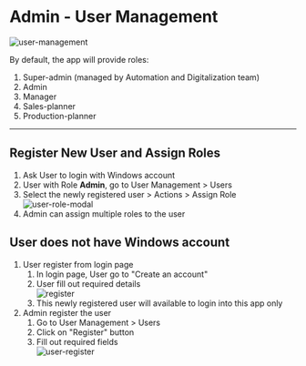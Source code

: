 # Admin - User Management

![user-management](/images/docs/Admin/user-management.png 'User Management')

By default, the app will provide roles:

1. Super-admin (managed by Automation and Digitalization team)
2. Admin
3. Manager
4. Sales-planner
5. Production-planner

---

## Register New User and Assign Roles

1. Ask User to login with Windows account
2. User with Role **Admin**, go to User Management > Users
3. Select the newly registered user > Actions > Assign Role
   ![user-role-modal](/images/docs/Admin/user-role-modal.png 'User Role Modal')
4. Admin can assign multiple roles to the user

## User does not have Windows account

1. User register from login page
   1. In login page, User go to "Create an account"
   2. User fill out required details  
      ![register](/images/docs/Admin/register.png 'Register')
   3. This newly registered user will available to login into this app only
2. Admin register the user
   1. Go to User Management > Users
   2. Click on "Register" button
   3. Fill out required fields  
      ![user-register](/images/docs/Admin/user-register.png 'User Register')
